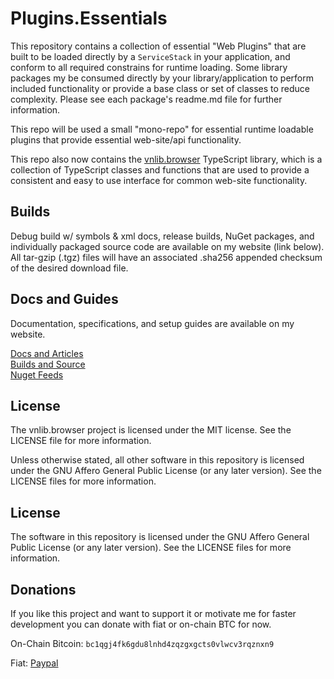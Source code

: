# Plugins.Essentials  
This repository contains a collection of essential "Web Plugins" that are built to be loaded directly by a `ServiceStack` in your application, and conform to all required constrains for runtime loading. Some library packages my be consumed directly by your library/application to perform included functionality or provide a base class or set of classes to reduce complexity. Please see each package's readme.md file for further information.  

This repo will be used a small "mono-repo" for essential runtime loadable plugins that provide essential web-site/api functionality.  

This repo also now contains the [vnlib.browser](lib/vnlib.browser) TypeScript library, which is a collection of TypeScript classes and functions that are used to provide a consistent and easy to use interface for common web-site functionality.

## Builds
Debug build w/ symbols & xml docs, release builds, NuGet packages, and individually packaged source code are available on my website (link below). All tar-gzip (.tgz) files will have an associated .sha256 appended checksum of the desired download file.

## Docs and Guides
Documentation, specifications, and setup guides are available on my website.  

[Docs and Articles](https://www.vaughnnugent.com/resources/software/articles?tags=docs,_plugins.essentials)  
[Builds and Source](https://www.vaughnnugent.com/resources/software/modules/Plugins.Essentials)  
[Nuget Feeds](https://www.vaughnnugent.com/resources/software/modules)  

## License
The vnlib.browser project is licensed under the MIT license. See the LICENSE file for more information.

Unless otherwise stated, all other software in this repository is licensed under the GNU Affero General Public License (or any later version). See the LICENSE files for more information.

## License 
The software in this repository is licensed under the GNU Affero General Public License (or any later version). See the LICENSE files for more information.  

## Donations
If you like this project and want to support it or motivate me for faster development you can donate with fiat or on-chain BTC for now.  

On-Chain Bitcoin: `bc1qgj4fk6gdu8lnhd4zqzgxgcts0vlwcv3rqznxn9`

Fiat: [Paypal](https://www.paypal.com/donate/?business=VKEDFD74QAQ72&no_recurring=0&item_name=By+donating+you+are+funding+my+love+for+producing+free+software+for+my+community.+&currency_code=USD)
